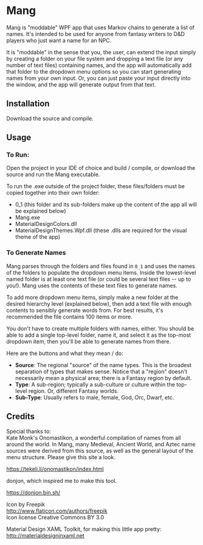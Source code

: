 # Mang
Mang is "moddable" WPF app that uses Markov chains to generate a list of names. It's intended to be used for anyone from fantasy writers to D&D players who just want a name for an NPC.

It is "moddable" in the sense that you, the user, can extend the input simply by creating a folder on your file system and dropping a text file (or any number of text files) containing names, and the app will automatically add that folder to the dropdown menu options so you can start generating names from your own input. Or, you can just paste your input directly into the window, and the app will generate output from that text.
## Installation
Download the source and compile.
## Usage
### To Run:
Open the project in your IDE of choice and build / compile, or download the source and run the Mang executable.

To run the .exe outside of the project folder, these files/folders must be copied together into their own folder:
* 0_1 (this folder and its sub-folders make up the content of the app all will be explained below)
* Mang.exe
* MaterialDesignColors.dll
* MaterialDesignThemes.Wpf.dll (these .dlls are required for the visual theme of the app)

### To Generate Names
Mang parses through the folders and files found in `0_1` and uses the names of the folders to populate the dropdown menu items. Inside the lowest-level named folder is at least one text file (or could be several text files -- up to you!). Mang uses the contents of these text files to generate names.

To add more dropdown menu items, simply make a new folder at the desired hierarchy level (explained below), then add a text file with enough contents to sensibly generate words from. For best results, it's recommended the file contains 100 items or more.

You don't have to create multiple folders with names, either. You should be able to add a single top-level folder, name it, and select it as the top-most dropdown item, then you'll be able to generate names from there.

Here are the buttons and what they mean / do:
* __Source__: The regional "source" of the name types. This is the broadest separation of types that makes sense. Notice that a "region" doesn't necessarily mean a physical area; there is a Fantasy region by default.
* __Type__: A sub-region; typically a sub-culture or culture within the top-level region. Or, different Fantasy worlds.
* __Sub-Type__: Usually refers to male, female, God, Orc, Dwarf, etc.

## Credits
Special thanks to:  
Kate Monk's Onomastikon, a wonderful compilation of names from all around the world. In Mang, many Medieval, Ancient World, and Aztec name sources were derived from this source, as well as the general layout of the menu structure. Please give this site a look.  

https://tekeli.li/onomastikon/index.html

donjon, which inspired me to make this tool.

https://donjon.bin.sh/

Icon by Freepik  
http://www.flaticon.com/authors/freepik  
Icon license Creative Commons BY 3.0  

Material Design XAML Toolkit, for making this little app pretty:  
http://materialdesigninxaml.net